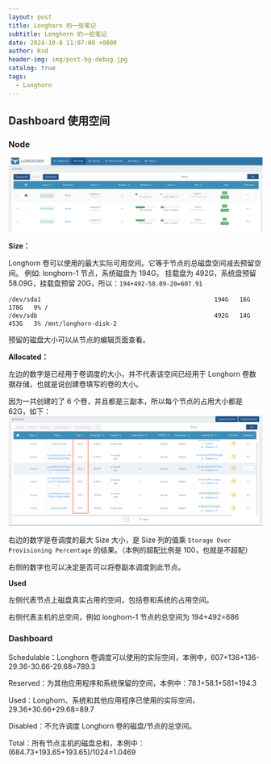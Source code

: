 ```yaml
---
layout: post
title: Longhorn 的一些笔记
subtitle: Longhorn 的一些笔记
date: 2024-10-8 11:07:00 +0800
author: Ksd
header-img: img/post-bg-debug.jpg
catalog: true
tags:
  - Longhorn
---
```


## Dashboard 使用空间

### Node

![](https://raw.githubusercontent.com/kingsd041/picture/main/202410081452311.png)

**Size：**

Longhorn 卷可以使用的最大实际可用空间。它等于节点的总磁盘空间减去预留空间。
例如: longhorn-1 节点，系统磁盘为 194G， 挂载盘为 492G，系统盘预留 58.09G，挂载盘预留 20G，所以：`194+492-58.09-20=607.91`

```
/dev/sda1                                                194G   16G  178G   9% /
/dev/sdb                                                 492G   14G  453G   3% /mnt/longhorn-disk-2
```

预留的磁盘大小可以从节点的编辑页面查看。

**Allocated：**

左边的数字是已经用于卷调度的大小，并不代表该空间已经用于 Longhorn 卷数据存储，也就是说创建卷填写的卷的大小。

因为一共创建的了 6 个卷，并且都是三副本，所以每个节点的占用大小都是 62G，如下：
![](https://raw.githubusercontent.com/kingsd041/picture/main/202410081514643.png)

右边的数字是卷调度的最大 Size 大小，是 Size 列的值乘 `Storage Over Provisioning Percentage` 的结果。（本例的超配比例是 100，也就是不超配）

右侧的数字也可以决定是否可以将卷副本调度到此节点。

**Used**

左侧代表节点上磁盘真实占用的空间，包括卷和系统的占用空间。

右侧代表主机的总空间，例如 longhorn-1 节点的总空间为 194+492=686

### Dashboard

Schedulable：Longhorn 卷调度可以使用的实际空间，本例中，607+136+136-29.36-30.66-29.68=789.3

Reserved：为其他应用程序和系统保留的空间，本例中：78.1+58.1+581=194.3

Used：Longhorn、系统和其他应用程序已使用的实际空间，29.36+30.66+29.68=89.7

Disabled：不允许调度 Longhorn 卷的磁盘/节点的总空间。

Total：所有节点主机的磁盘总和，本例中：(684.73+193.65+193.65)/1024=1.0469